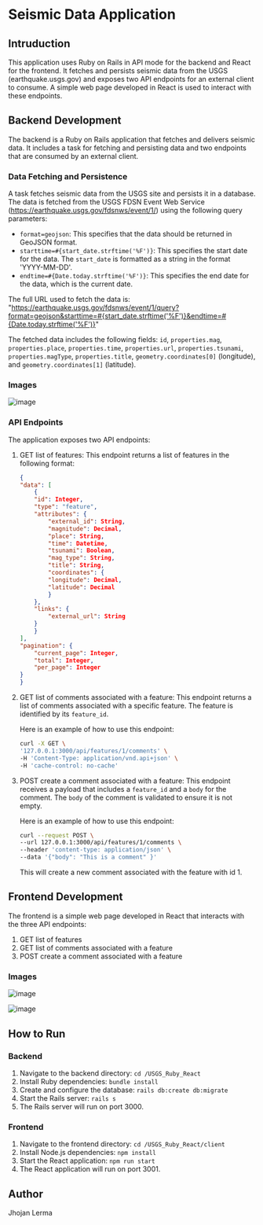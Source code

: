# Seismic Data Application

## Intruduction

This application uses Ruby on Rails in API mode for the backend and React for the frontend. It fetches and persists seismic data from the USGS (earthquake.usgs.gov) and exposes two API endpoints for an external client to consume. A simple web page developed in React is used to interact with these endpoints.

## Backend Development

The backend is a Ruby on Rails application that fetches and delivers seismic data. It includes a task for fetching and persisting data and two endpoints that are consumed by an external client.

### Data Fetching and Persistence

A task fetches seismic data from the USGS site and persists it in a database. The data is fetched from the USGS FDSN Event Web Service (https://earthquake.usgs.gov/fdsnws/event/1/) using the following query parameters:

- `format=geojson`: This specifies that the data should be returned in GeoJSON format.
- `starttime=#{start_date.strftime('%F')}`: This specifies the start date for the data. The `start_date` is formatted as a string in the format 'YYYY-MM-DD'.
- `endtime=#{Date.today.strftime('%F')}`: This specifies the end date for the data, which is the current date.

The full URL used to fetch the data is: "https://earthquake.usgs.gov/fdsnws/event/1/query?format=geojson&starttime=#{start_date.strftime('%F')}&endtime=#{Date.today.strftime('%F')}"

The fetched data includes the following fields: `id`, `properties.mag`, `properties.place`, `properties.time`, `properties.url`, `properties.tsunami`, `properties.magType`, `properties.title`, `geometry.coordinates[0]` (longitude), and `geometry.coordinates[1]` (latitude).

### Images
![image](https://drive.google.com/uc?id=1iZIxbIxnD65ZU-wsjZIDraMmnSndPHzi)

### API Endpoints

The application exposes two API endpoints:

1. GET list of features: This endpoint returns a list of features in the following format:

    ```json
    {
    "data": [
        {
        "id": Integer,
        "type": "feature",
        "attributes": {
            "external_id": String,
            "magnitude": Decimal,
            "place": String,
            "time": Datetime,
            "tsunami": Boolean,
            "mag_type": String,
            "title": String,
            "coordinates": {
            "longitude": Decimal,
            "latitude": Decimal
            }
        },
        "links": {
            "external_url": String
        }
        }
    ],
    "pagination": {
        "current_page": Integer,
        "total": Integer,
        "per_page": Integer
    }
    }
    ```
2. GET list of comments associated with a feature: This endpoint returns a list of comments associated with a specific feature. The feature is identified by its `feature_id`.

    Here is an example of how to use this endpoint:

    ```bash
    curl -X GET \
    '127.0.0.1:3000/api/features/1/comments' \
    -H 'Content-Type: application/vnd.api+json' \
    -H 'cache-control: no-cache'
    ```

3. POST create a comment associated with a feature: This endpoint receives a payload that includes a `feature_id` and a `body` for the comment. The `body` of the comment is validated to ensure it is not empty.
    
    Here is an example of how to use this endpoint:

    ```bash
    curl --request POST \
    --url 127.0.0.1:3000/api/features/1/comments \
    --header 'content-type: application/json' \
    --data '{"body": "This is a comment" }'
    ```

    This will create a new comment associated with the feature with id 1.

## Frontend Development

The frontend is a simple web page developed in React that interacts with the three API endpoints:

1. GET list of features
2. GET list of comments associated with a feature
3. POST create a comment associated with a feature

### Images
![image](https://drive.google.com/uc?id=1mlX2DBLB5OcyJV0NYaQtyJw5U11Q9zPU)

![image](https://drive.google.com/uc?id=18lHGG-tlaTx8gSeM8H6KCIzT6pcjDSvb)

## How to Run

### Backend

1. Navigate to the backend directory: `cd /USGS_Ruby_React`
2. Install Ruby dependencies: `bundle install`
3. Create and configure the database: `rails db:create db:migrate`
4. Start the Rails server: `rails s`
5. The Rails server will run on port 3000.

### Frontend

1. Navigate to the frontend directory: `cd /USGS_Ruby_React/client`
2. Install Node.js dependencies: `npm install`
3. Start the React application: `npm run start`
4. The React application will run on port 3001.

## Author
Jhojan Lerma